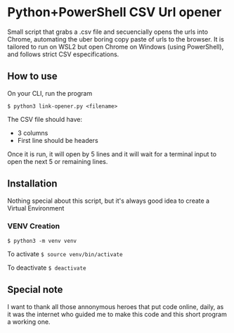 # Python+PowerShell CSV Url opener

Small script that grabs a .csv file and secuencially opens the urls into Chrome, automating the uber boring copy paste of urls to the browser. It is tailored to run on WSL2 but open Chrome on Windows (using PowerShell), and follows strict CSV especifications.

## How to use

On your CLI, run the program

`$ python3 link-opener.py <filename>`

The CSV file should have:
- 3 columns
- First line should be headers

Once it is run, it will open by 5 lines and it will wait for a terminal input to open the next 5 or remaining lines.

## Installation
Nothing special about this script, but it's always good idea to create a Virtual Environment

### VENV Creation
`$ python3 -m venv venv`

To activate
`$ source venv/bin/activate`

To deactivate
`$ deactivate`

## Special note
I want to thank all those annonymous heroes that put code online, daily, as it was the internet who guided me to make this code and this short program a working one.